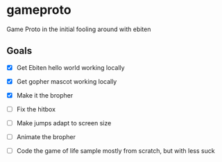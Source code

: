 # gameproto 
Game Proto in the initial fooling around with ebiten

## Goals
 - [x] Get Ebiten hello world working locally 
 - [x] Get gopher mascot working locally
 - [x] Make it the bropher
 - [ ] Fix the hitbox
 - [ ] Make jumps adapt to screen size
 - [ ] Animate the bropher
 - [ ] Code the game of life sample mostly from scratch, but with less suck
 